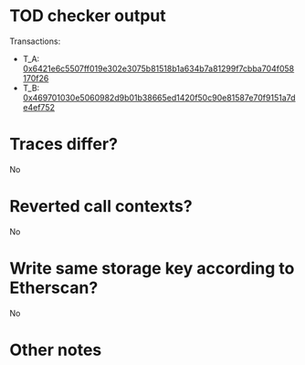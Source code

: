 # TOD checker output

Transactions:
- T_A: [0x6421e6c5507ff019e302e3075b81518b1a634b7a81299f7cbba704f058170f26](https://etherscan.io/tx/0x6421e6c5507ff019e302e3075b81518b1a634b7a81299f7cbba704f058170f26)
- T_B: [0x469701030e5060982d9b01b38665ed1420f50c90e81587e70f9151a7de4ef752](https://etherscan.io/tx/0x469701030e5060982d9b01b38665ed1420f50c90e81587e70f9151a7de4ef752)

# Traces differ?

No

# Reverted call contexts?

No

# Write same storage key according to Etherscan?

No

# Other notes
